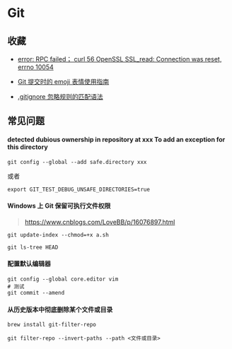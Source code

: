 # Git

## 收藏

-   [error: RPC failed； curl 56 OpenSSL SSL_read: Connection was reset, errno 10054](https://blog.csdn.net/dsqcsdn/article/details/104821042/)

-   [Git 提交时的 emoji 表情使用指南](https://ibyte.blog.csdn.net/article/details/113336076)

-   [.gitignore 忽略规则的匹配语法](https://blog.csdn.net/Mr_JavaScript/article/details/91788035)

## 常见问题

#### detected dubious ownership in repository at xxx To add an exception for this directory

```shell
git config --global --add safe.directory xxx
```

或者

```shell
export GIT_TEST_DEBUG_UNSAFE_DIRECTORIES=true
```

#### Windows 上 Git 保留可执行文件权限

> https://www.cnblogs.com/LoveBB/p/16076897.html

```shell
git update-index --chmod=+x a.sh
```

```shell
git ls-tree HEAD
```

#### 配置默认编辑器

```shell
git config --global core.editor vim
# 测试
git commit --amend
```

#### 从历史版本中彻底删除某个文件或目录

```shell
brew install git-filter-repo

git filter-repo --invert-paths --path <文件或目录>
```
